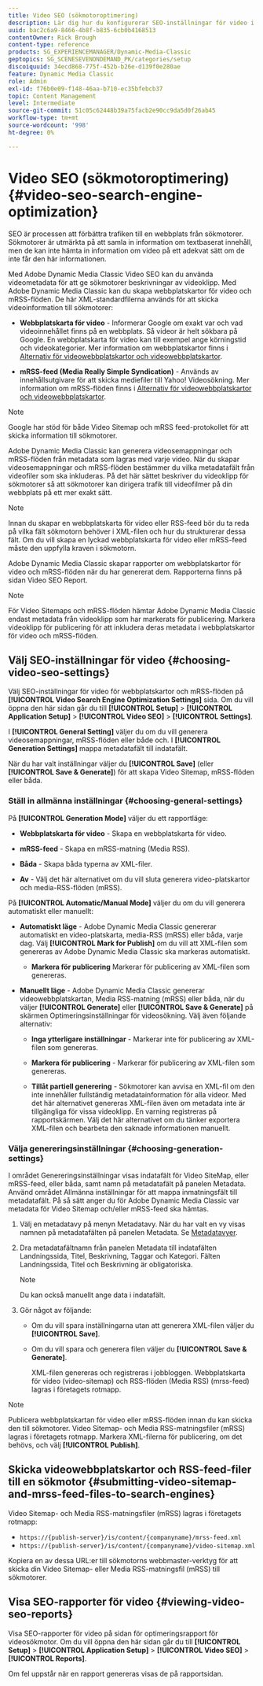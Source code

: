 ```yaml
---
title: Video SEO (sökmotoroptimering)
description: Lär dig hur du konfigurerar SEO-inställningar för video i Adobe Dynamic Media Classic.
uuid: bac2c6a9-8466-4b8f-b835-6cb0b4168513
contentOwner: Rick Brough
content-type: reference
products: SG_EXPERIENCEMANAGER/Dynamic-Media-Classic
geptopics: SG_SCENESEVENONDEMAND_PK/categories/setup
discoiquuid: 34ecd868-775f-452b-b26e-d139f0e280ae
feature: Dynamic Media Classic
role: Admin
exl-id: f76b0e09-f148-46aa-b710-ec35bfebcb37
topic: Content Management
level: Intermediate
source-git-commit: 51c05c62448b39a75facb2e90cc9da5d0f26ab45
workflow-type: tm+mt
source-wordcount: '998'
ht-degree: 0%

---
```


# Video SEO (sökmotoroptimering){#video-seo-search-engine-optimization}

SEO är processen att förbättra trafiken till en webbplats från sökmotorer. Sökmotorer är utmärkta på att samla in information om textbaserat innehåll, men de kan inte hämta in information om video på ett adekvat sätt om de inte får den här informationen.

Med Adobe Dynamic Media Classic Video SEO kan du använda videometadata för att ge sökmotorer beskrivningar av videoklipp. Med Adobe Dynamic Media Classic kan du skapa webbplatskartor för video och mRSS-flöden. De här XML-standardfilerna används för att skicka videoinformation till sökmotorer:

* **Webbplatskarta för video** - Informerar Google om exakt var och vad videoinnehållet finns på en webbplats. Så videor är helt sökbara på Google. En webbplatskarta för video kan till exempel ange körningstid och videokategorier. Mer information om webbplatskartor finns i [Alternativ för videowebbplatskartor och videowebbplatskartor](https://developers.google.com/search/docs/crawling-indexing/sitemaps/video-sitemaps?visit_id=637558394348624754-567115452&amp;rd=1).

* **mRSS-feed (Media Really Simple Syndication)** - Används av innehållsutgivare för att skicka mediefiler till Yahoo! Videosökning. Mer information om mRSS-flöden finns i [Alternativ för videowebbplatskartor och videowebbplatskartor](https://developers.google.com/search/docs/crawling-indexing/sitemaps/video-sitemaps?visit_id=637558394348624754-567115452&amp;rd=1).

>[!NOTE]
>
>Google har stöd för både Video Sitemap och mRSS feed-protokollet för att skicka information till sökmotorer.

Adobe Dynamic Media Classic kan generera videosemappningar och mRSS-flöden från metadata som lagras med varje video. När du skapar videosemappningar och mRSS-flöden bestämmer du vilka metadatafält från videofiler som ska inkluderas. På det här sättet beskriver du videoklipp för sökmotorer så att sökmotorer kan dirigera trafik till videofilmer på din webbplats på ett mer exakt sätt.

>[!NOTE]
>
>Innan du skapar en webbplatskarta för video eller RSS-feed bör du ta reda på vilka fält sökmotorn behöver i XML-filen och hur du strukturerar dessa fält. Om du vill skapa en lyckad webbplatskarta för video eller mRSS-feed måste den uppfylla kraven i sökmotorn.

Adobe Dynamic Media Classic skapar rapporter om webbplatskartor för video och mRSS-flöden när du har genererat dem. Rapporterna finns på sidan Video SEO Report.

>[!NOTE]
>
>För Video Sitemaps och mRSS-flöden hämtar Adobe Dynamic Media Classic endast metadata från videoklipp som har markerats för publicering. Markera videoklipp för publicering för att inkludera deras metadata i webbplatskartor för video och mRSS-flöden.

## Välj SEO-inställningar för video {#choosing-video-seo-settings}

Välj SEO-inställningar för video för webbplatskartor och mRSS-flöden på **[!UICONTROL Video Search Engine Optimization Settings]** sida. Om du vill öppna den här sidan går du till **[!UICONTROL Setup]** > **[!UICONTROL Application Setup]** > **[!UICONTROL Video SEO]** > **[!UICONTROL Settings]**.

I **[!UICONTROL General Setting]** väljer du om du vill generera videosemappningar, mRSS-flöden eller både och. I **[!UICONTROL Generation Settings]** mappa metadatafält till indatafält.

När du har valt inställningar väljer du **[!UICONTROL Save]** (eller **[!UICONTROL Save & Generate]**) för att skapa Video Sitemap, mRSS-flöden eller båda.

### Ställ in allmänna inställningar {#choosing-general-settings}

På **[!UICONTROL Generation Mode]** väljer du ett rapportläge:

* **Webbplatskarta för video** - Skapa en webbplatskarta för video.

* **mRSS-feed** - Skapa en mRSS-matning (Media RSS).

* **Båda** - Skapa båda typerna av XML-filer.

* **Av** - Välj det här alternativet om du vill sluta generera video-platskartor och media-RSS-flöden (mRSS).

På **[!UICONTROL Automatic/Manual Mode]** väljer du om du vill generera automatiskt eller manuellt:

* **Automatiskt läge** - Adobe Dynamic Media Classic genererar automatiskt en video-platskarta, media-RSS (mRSS) eller båda, varje dag. Välj **[!UICONTROL Mark for Publish]** om du vill att XML-filen som genereras av Adobe Dynamic Media Classic ska markeras automatiskt.

   * **Markera för publicering** Markerar för publicering av XML-filen som genereras.

* **Manuellt läge** - Adobe Dynamic Media Classic genererar videowebbplatskartan, Media RSS-matning (mRSS) eller båda, när du väljer **[!UICONTROL Generate]** eller **[!UICONTROL Save & Generate]** på skärmen Optimeringsinställningar för videosökning. Välj även följande alternativ:

   * **Inga ytterligare inställningar** - Markerar inte för publicering av XML-filen som genereras.

   * **Markera för publicering** - Markerar för publicering av XML-filen som genereras.

   * **Tillåt partiell generering** - Sökmotorer kan avvisa en XML-fil om den inte innehåller fullständig metadatainformation för alla videor. Med det här alternativet genereras XML-filen även om metadata inte är tillgängliga för vissa videoklipp. En varning registreras på rapportskärmen. Välj det här alternativet om du tänker exportera XML-filen och bearbeta den saknade informationen manuellt.

### Välja genereringsinställningar {#choosing-generation-settings}

I området Genereringsinställningar visas indatafält för Video SiteMap, eller mRSS-feed, eller båda, samt namn på metadatafält på panelen Metadata. Använd området Allmänna inställningar för att mappa inmatningsfält till metadatafält. På så sätt anger du för Adobe Dynamic Media Classic var metadata för Video Sitemap och/eller mRSS-feed ska hämtas.

1. Välj en metadatavy på menyn Metadatavy. När du har valt en vy visas namnen på metadatafälten på panelen Metadata.
Se [Metadatavyer](application-setup.md#metadata_views).
1. Dra metadatafältnamn från panelen Metadata till indatafälten Landningssida, Titel, Beskrivning, Taggar och Kategori. Fälten Landningssida, Titel och Beskrivning är obligatoriska.

   >[!NOTE]
   >
   >Du kan också manuellt ange data i indatafält.

1. Gör något av följande:

   * Om du vill spara inställningarna utan att generera XML-filen väljer du **[!UICONTROL Save]**.
   * Om du vill spara och generera filen väljer du **[!UICONTROL Save & Generate]**.

     XML-filen genereras och registreras i jobbloggen. Webbplatskarta för video (video-sitemap) och RSS-flöden (Media RSS) (mrss-feed) lagras i företagets rotmapp.

>[!NOTE]
>
>Publicera webbplatskartan för video eller mRSS-flöden innan du kan skicka den till sökmotorer. Video Sitemap- och Media RSS-matningsfiler (mRSS) lagras i företagets rotmapp. Markera XML-filerna för publicering, om det behövs, och välj **[!UICONTROL Publish]**.

## Skicka videowebbplatskartor och RSS-feed-filer till en sökmotor {#submitting-video-sitemap-and-mrss-feed-files-to-search-engines}

Video Sitemap- och Media RSS-matningsfiler (mRSS) lagras i företagets rotmapp:

* `https://{publish-server}/is/content/{companyname}/mrss-feed.xml`
* `https://{publish-server}/is/content/{companyname}/video-sitemap.xml`

Kopiera en av dessa URL:er till sökmotorns webbmaster-verktyg för att skicka din Video Sitemap- eller Media RSS-matningsfil (mRSS) till sökmotorer.

## Visa SEO-rapporter för video {#viewing-video-seo-reports}

Visa SEO-rapporter för video på sidan för optimeringsrapport för videosökmotor. Om du vill öppna den här sidan går du till **[!UICONTROL Setup]** > **[!UICONTROL Application Setup]** > **[!UICONTROL Video SEO]** > **[!UICONTROL Reports]**.

Om fel uppstår när en rapport genereras visas de på rapportsidan.
